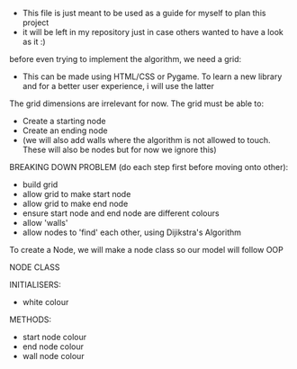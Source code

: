 - This file is just meant to be used as a guide for myself to plan this project
- it will be left in my repository just in case others wanted to have a look as it :)

before even trying to implement the algorithm, we need a grid:
- This can be made using HTML/CSS or Pygame. To learn a new library and for a better user experience, i will use the latter

The grid dimensions are irrelevant for now. The grid must be able to:
- Create a starting node
- Create an ending node
- (we will also add walls where the algorithm is not allowed to touch. These will also be nodes but for now we ignore this)

BREAKING DOWN PROBLEM (do each step first before moving onto other):
- build grid
- allow grid to make start node
- allow grid to make end node 
- ensure start node and end node are different colours
- allow 'walls'
- allow nodes to 'find' each other, using Dijikstra's Algorithm




To create a Node, we will make a node class so our model will follow OOP

NODE CLASS

INITIALISERS:
- white colour



METHODS:
- start node colour
- end node colour
- wall node colour







